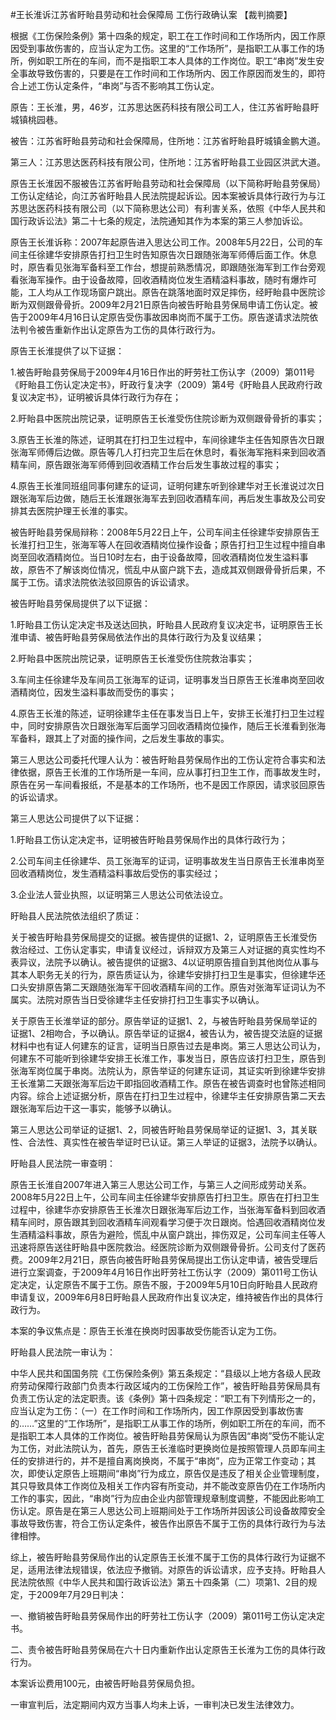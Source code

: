#王长淮诉江苏省盱眙县劳动和社会保障局 工伤行政确认案 
【裁判摘要】

根据《工伤保险条例》第十四条的规定，职工在工作时间和工作场所内，因工作原因受到事故伤害的，应当认定为工伤。这里的“工作场所”，是指职工从事工作的场所，例如职工所在的车间，而不是指职工本人具体的工作岗位。职工“串岗”发生安全事故导致伤害的，只要是在工作时间和工作场所内、因工作原因而发生的，即符合上述工伤认定条件，“串岗”与否不影响其工伤认定。



原告：王长淮，男，46岁，江苏思达医药科技有限公司工人，住江苏省盱眙县盱城镇桃园巷。

被告：江苏省盱眙县劳动和社会保障局，住所地：江苏省盱眙县盱城镇金鹏大道。

第三人：江苏思达医药科技有限公司，住所地：江苏省盱眙县工业园区洪武大道。

原告王长淮因不服被告江苏省盱眙县劳动和社会保障局（以下简称盱眙县劳保局）工伤认定结论，向江苏省盱眙县人民法院提起诉讼。因本案被诉具体行政行为与江苏思达医药科技有限公司（以下简称思达公司）有利害关系，依照《中华人民共和国行政诉讼法》第二十七条的规定，法院通知其作为本案的第三人参加诉讼。

原告王长淮诉称：2007年起原告进入思达公司工作。2008年5月22日，公司的车间主任徐建华安排原告打扫卫生时告知原告次日跟随张海军师傅后面工作。休息时，原告看见张海军备料至工作台，想提前熟悉情况，即跟随张海军到工作台旁观看张海军操作。由于设备故障，回收酒精岗位发生酒精溢料事故，随时有爆炸可能，工人均从工作现场窗户跳出。原告在跳落地面时双足摔伤，经盱眙县中医院诊断为双侧跟骨骨折。2009年2月21日原告向被告盱眙县劳保局申请工伤认定。被告于2009年4月16日认定原告受伤事故因串岗而不属于工伤。原告遂请求法院依法判令被告重新作出认定原告为工伤的具体行政行为。

原告王长淮提供了以下证据：

1.被告盱眙县劳保局于2009年4月16日作出的盱劳社工伤认字（2009）第011号《盱眙县工伤认定决定书》，盱政行复决字（2009）第4号《盱眙县人民政府行政复议决定书》，证明被诉具体行政行为存在；

2.盱眙县中医院出院记录，证明原告王长淮受伤住院诊断为双侧跟骨骨折的事实；

3.原告王长淮的陈述，证明其在打扫卫生过程中，车间徐建华主任告知原告次日跟张海军师傅后边做。原告等几人打扫完卫生后在休息时，看张海军拖料来到回收酒精车间，原告跟张海军师傅到回收酒精工作台后发生事故过程的事实；

4.原告王长淮同班组同事何建东的证词，证明何建东听到徐建华对王长淮说过次日跟张海军后边做，随后王长淮跟张海军去到回收酒精车间，再后发生事故及公司安排其去医院护理王长淮的事实。

被告盱眙县劳保局辩称：2008年5月22日上午，公司车间主任徐建华安排原告王长淮打扫卫生，张海军等人在回收酒精岗位操作设备；原告打扫卫生过程中擅自串岗至回收酒精岗位。当日10时左右，由于设备故障，回收酒精岗位发生溢料事故，原告不了解该岗位情况，慌乱中从窗户跳下去，造成其双侧跟骨骨折后果，不属于工伤。请求法院依法驳回原告的诉讼请求。

被告盱眙县劳保局提供了以下证据：

1.盱眙县工伤认定决定书及送达回执，盱眙县人民政府复议决定书，证明原告王长淮申请、被告盱眙县劳保局依法作出的具体行政行为及复议结果；

2.盱眙县中医院出院记录，证明原告王长淮受伤住院救治事实；

3.车间主任徐建华及车间员工张海军的证词，证明事发当日原告王长淮串岗至回收酒精岗位，因发生溢料事故而受伤的事实；

4.原告王长淮的陈述，证明徐建华主任在事发当日上午，安排王长淮打扫卫生过程中，同时安排原告次日跟张海军后面学习回收酒精岗位操作，随后王长淮看到张海军备料，跟其上了对面的操作间，之后发生事故的事实。

第三人思达公司委托代理人认为：被告盱眙县劳保局作出的工伤认定符合事实和法律依据，原告王长淮的工作场所是一车间，应从事打扫卫生工作，而事故发生时，原告在另一车间看报纸，不是基本的工作场所，也不是因工作原因，请求驳回原告的诉讼请求。

第三人思达公司提供了以下证据：

1.盱眙县工伤认定决定书，证明被告盱眙县劳保局作出的具体行政行为；

2.公司车间主任徐建华、员工张海军的证词，证明事故发生当日原告王长淮串岗至回收酒精岗位，发生酒精溢料事故后受伤的事实经过；

3.企业法人营业执照，以证明第三人思达公司依法设立。

盱眙县人民法院依法组织了质证：

关于被告盱眙县劳保局提交的证据。被告提供的证据1、2，证明原告王长淮受伤救治经过、工伤认定事实，申请复议经过，诉辩双方及第三人对证据的真实性均不表异议，法院予以确认。被告提供的证据3、4以证明原告擅自到其他岗位从事与其本人职务无关的行为，原告质证认为，徐建华安排打扫卫生是事实，但徐建华还口头安排原告第二天跟随张海军干回收酒精车间的工作。原告对张海军证词认为不属实。法院对原告当日受徐建华主任安排打扫卫生事实予以确认。

关于原告王长淮举证的部分。原告举证的证据1、2，与被告盱眙县劳保局举证的证据1、2相吻合，予以确认。原告举证的证据4，被告认为，被告提交法庭的证据材料中也有证人何建东的证言，证明当日原告过去是串岗。第三人思达公司认为，何建东不可能听到徐建华安排王长淮工作，事发当日，原告应该打扫卫生，原告到张海军岗位属于串岗。法院认为，原告举证的何建东证词，其证实听到徐建华安排王长淮第二天跟张海军后边干即指回收酒精工作。原告在被告调查时也曾陈述相同内容。综合上述证据分析，原告在打扫卫生过程中，徐建华主任安排原告第二天去跟张海军后边干这一事实，能够予以确认。

第三人思达公司举证的证据1、2，同被告盱眙县劳保局举证的证据1、3，其关联性、合法性、真实性在被告举证时已认证。第三人举证的证据3，法院予以确认。

盱眙县人民法院一审查明：

原告王长淮自2007年进入第三人思达公司工作，与第三人之间形成劳动关系。2008年5月22日上午，公司车间主任徐建华安排原告打扫卫生。原告在打扫卫生过程中，徐建华亦安排原告王长淮次日跟张海军后边工作，当张海军备料到回收酒精车间时，原告跟其到回收酒精车间观看学习便于次日跟岗。恰遇回收酒精岗位发生酒精溢料事故，原告为避险，慌乱中从窗户跳出，摔伤双足，公司车间主任等人迅速将原告送往盱眙县中医院救治。经医院诊断为双侧跟骨骨折。公司支付了医药费。2009年2月21日，原告向被告盱眙县劳保局提出工伤认定申请，被告受理后进行立案调查，于2009年4月16日作出盱劳社工伤认字（2009）第011号工伤认定决定，认定原告不属于工伤。原告不服，于2009年5月10日向盱眙县人民政府申请复议，2009年6月8日盱眙县人民政府作出复议决定，维持被告作出的具体行政行为。

本案的争议焦点是：原告王长淮在换岗时因事故受伤能否认定为工伤。

盱眙县人民法院一审认为：

中华人民共和国国务院《工伤保险条例》第五条规定：“县级以上地方各级人民政府劳动保障行政部门负责本行政区域内的工伤保险工作”，被告盱眙县劳保局具有负责工伤认定的法定职责。该《条例》第十四条规定：“职工有下列情形之一的，应当认定为工伤：（一）在工作时间和工作场所内，因工作原因受到事故伤害的……”这里的“工作场所”，是指职工从事工作的场所，例如职工所在的车间，而不是指职工本人具体的工作岗位。被告盱眙县劳保局认为原告因“串岗”受伤不能认定为工伤，对此法院认为，首先，原告王长淮临时更换岗位是按照管理人员即车间主任的安排进行的，并不是擅自离岗换岗，不属于“串岗”，应为正常工作变动；其次，即使认定原告上班期间“串岗”行为成立，原告仅是违反了相关企业管理制度，其只导致具体工作岗位及相关工作内容有所变动，并不能改变原告仍在工作场所内工作的事实，因此，“串岗”行为应由企业内部管理规章制度调整，不能因此影响工伤认定。原告是在第三人思达公司上班期间处于工作场所并因该公司设备故障安全事故导致伤害，符合工伤认定条件，被告作出原告不属于工伤的具体行政行为与法律相悖。

综上，被告盱眙县劳保局作出的认定原告王长淮不属于工伤的具体行政行为证据不足，适用法律法规错误，依法应予撤销。对原告的诉讼请求，应予支持。盱眙县人民法院依照《中华人民共和国行政诉讼法》第五十四条第（二）项第1、2目的规定，于2009年7月29日判决：

一、撤销被告盱眙县劳保局作出的盱劳社工伤认字（2009）第011号工伤认定决定书。

二、责令被告盱眙县劳保局在六十日内重新作出认定原告王长淮为工伤的具体行政行为。

本案诉讼费用100元，由被告盱眙县劳保局负担。

一审宣判后，法定期间内双方当事人均未上诉，一审判决已发生法律效力。


